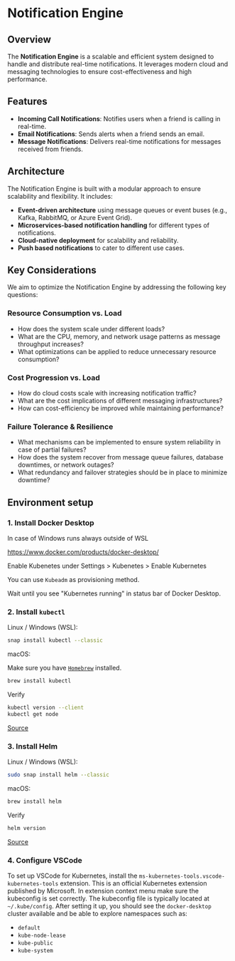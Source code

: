 # Notification Engine

## Overview

The **Notification Engine** is a scalable and efficient system designed to handle and distribute real-time notifications. It leverages modern cloud and messaging technologies to ensure cost-effectiveness and high performance.

## Features

- **Incoming Call Notifications**: Notifies users when a friend is calling in real-time.
- **Email Notifications**: Sends alerts when a friend sends an email.
- **Message Notifications**: Delivers real-time notifications for messages received from friends.

## Architecture

The Notification Engine is built with a modular approach to ensure scalability and flexibility. It includes:
- **Event-driven architecture** using message queues or event buses (e.g., Kafka, RabbitMQ, or Azure Event Grid).
- **Microservices-based notification handling** for different types of notifications.
- **Cloud-native deployment** for scalability and reliability.
- **Push based notifications** to cater to different use cases.

## Key Considerations
We aim to optimize the Notification Engine by addressing the following key questions:

### Resource Consumption vs. Load
- How does the system scale under different loads?
- What are the CPU, memory, and network usage patterns as message throughput increases?
- What optimizations can be applied to reduce unnecessary resource consumption?
  
### Cost Progression vs. Load
- How do cloud costs scale with increasing notification traffic?
- What are the cost implications of different messaging infrastructures?
- How can cost-efficiency be improved while maintaining performance?
  
### Failure Tolerance & Resilience
- What mechanisms can be implemented to ensure system reliability in case of partial failures?
- How does the system recover from message queue failures, database downtimes, or network outages?
- What redundancy and failover strategies should be in place to minimize downtime?

## Environment setup

### 1. Install Docker Desktop

In case of Windows runs always outside of WSL

https://www.docker.com/products/docker-desktop/

Enable Kubenetes under Settings > Kubenetes > Enable Kubernetes

You can use `Kubeadm` as provisioning method.

Wait until you see "Kubernetes running" in status bar of Docker Desktop.

### 2. Install `kubectl`

Linux / Windows (WSL):

```bash
snap install kubectl --classic
```

macOS:

Make sure you have [`Homebrew`](https://brew.sh/) installed.

```bash
brew install kubectl
```

Verify

```bash
kubectl version --client
kubectl get node
```

[Source](https://kubernetes.io/docs/tasks/tools/#kubectl)

### 3. Install Helm

Linux / Windows (WSL):

```bash
sudo snap install helm --classic
```

macOS:

```bash
brew install helm
```

Verify

```bash
helm version
```

[Source](https://helm.sh/docs/intro/install/)

### 4. Configure VSCode

To set up VSCode for Kubernetes, install the `ms-kubernetes-tools.vscode-kubernetes-tools` extension.
This is an official Kubernetes extension published by Microsoft.
In extension context menu make sure the kubeconfig is set correctly.
The kubeconfig file is typically located at `~/.kube/config`.
After setting it up, you should see the `docker-desktop` cluster available and be able to explore namespaces such as:
- `default`
- `kube-node-lease`
- `kube-public`
- `kube-system`
